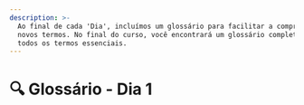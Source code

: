 ```yaml
---
description: >-
  Ao final de cada 'Dia', incluímos um glossário para facilitar a compreensão de
  novos termos. No final do curso, você encontrará um glossário completo com
  todos os termos essenciais.
---
```


# 🔍 Glossário - Dia 1

